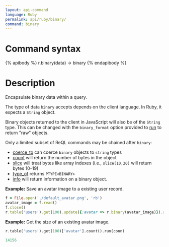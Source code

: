 ```yaml
---
layout: api-command
language: Ruby
permalink: api/ruby/binary/
command: binary
---
```


# Command syntax #

{% apibody %}
r.binary(data) &rarr; binary
{% endapibody %}

# Description #

Encapsulate binary data within a query.

The type of data `binary` accepts depends on the client language. In Ruby, it expects a `String` object.

Binary objects returned to the client in JavaScript will also be of the `String` type. This can be changed with the `binary_format` option provided to [run](/api/ruby/run) to return "raw" objects.

Only a limited subset of ReQL commands may be chained after `binary`:

* [coerce_to](/api/ruby/coerce_to/) can coerce `binary` objects to `string` types
* [count](/api/ruby/count/) will return the number of bytes in the object
* [slice](/api/ruby/slice/) will treat bytes like array indexes (i.e., `slice(10,20)` will return bytes 10&ndash;19)
* [type_of](/api/ruby/type_of) returns `PTYPE<BINARY>`
* [info](/api/ruby/info) will return information on a binary object.

__Example:__ Save an avatar image to a existing user record.

```rb
f = File.open('./default_avatar.png', 'rb')
avatar_image = f.read()
f.close()
r.table('users').get(100).update({:avatar => r.binary(avatar_image)}).run(conn)
```

__Example:__ Get the size of an existing avatar image.

```py
r.table('users').get(100)['avatar'].count().run(conn)

14156
```

